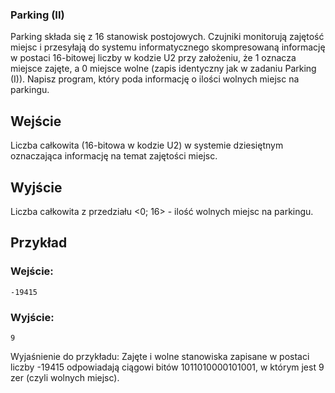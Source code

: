 ### Parking (II)
Parking składa się z 16 stanowisk postojowych. Czujniki monitorują zajętość miejsc i przesyłają do systemu informatycznego skompresowaną informację w postaci 16-bitowej liczby w kodzie U2 przy założeniu, że 1 oznacza miejsce zajęte, a 0 miejsce wolne (zapis identyczny jak w zadaniu Parking (I)). Napisz program, który poda informację o ilości wolnych miejsc na parkingu.
## Wejście
Liczba całkowita (16-bitowa w kodzie U2) w systemie dziesiętnym oznaczająca informację na temat zajętości miejsc.
## Wyjście
Liczba całkowita z przedziału <0; 16> - ilość wolnych miejsc na parkingu.
## Przykład
### Wejście:
```
-19415
```
### Wyjście:
```
9
```
Wyjaśnienie do przykładu: Zajęte i wolne stanowiska zapisane w postaci liczby -19415 odpowiadają ciągowi bitów 1011010000101001, w którym jest 9 zer (czyli wolnych miejsc).
